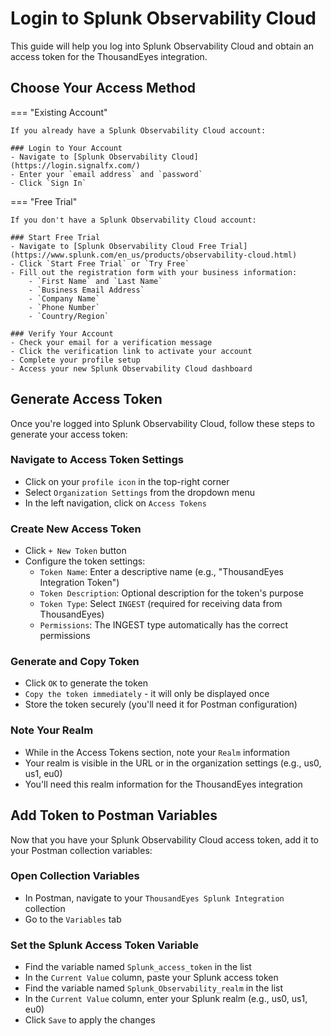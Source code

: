 # Login to Splunk Observability Cloud

This guide will help you log into Splunk Observability Cloud and obtain an access token for the ThousandEyes integration.

## Choose Your Access Method

=== "Existing Account"

    If you already have a Splunk Observability Cloud account:
    
    ### Login to Your Account
    - Navigate to [Splunk Observability Cloud](https://login.signalfx.com/)
    - Enter your `email address` and `password`
    - Click `Sign In`

=== "Free Trial"

    If you don't have a Splunk Observability Cloud account:
    
    ### Start Free Trial
    - Navigate to [Splunk Observability Cloud Free Trial](https://www.splunk.com/en_us/products/observability-cloud.html)
    - Click `Start Free Trial` or `Try Free`
    - Fill out the registration form with your business information:
        - `First Name` and `Last Name`
        - `Business Email Address`
        - `Company Name`
        - `Phone Number`
        - `Country/Region`
    
    ### Verify Your Account
    - Check your email for a verification message
    - Click the verification link to activate your account
    - Complete your profile setup
    - Access your new Splunk Observability Cloud dashboard

## Generate Access Token

Once you're logged into Splunk Observability Cloud, follow these steps to generate your access token:

### Navigate to Access Token Settings
- Click on your `profile icon` in the top-right corner
- Select `Organization Settings` from the dropdown menu
- In the left navigation, click on `Access Tokens`

### Create New Access Token
- Click `+ New Token` button
- Configure the token settings:
    - `Token Name`: Enter a descriptive name (e.g., "ThousandEyes Integration Token")
    - `Token Description`: Optional description for the token's purpose
    - `Token Type`: Select `INGEST` (required for receiving data from ThousandEyes)
    - `Permissions`: The INGEST type automatically has the correct permissions

### Generate and Copy Token
- Click `OK` to generate the token
- `Copy the token immediately` - it will only be displayed once
- Store the token securely (you'll need it for Postman configuration)

### Note Your Realm
- While in the Access Tokens section, note your `Realm` information
- Your realm is visible in the URL or in the organization settings (e.g., us0, us1, eu0)
- You'll need this realm information for the ThousandEyes integration

## Add Token to Postman Variables

Now that you have your Splunk Observability Cloud access token, add it to your Postman collection variables:

### Open Collection Variables
- In Postman, navigate to your `ThousandEyes Splunk Integration` collection
- Go to the `Variables` tab

### Set the Splunk Access Token Variable
- Find the variable named `Splunk_access_token` in the list
- In the `Current Value` column, paste your Splunk access token
- Find the variable named `Splunk_Observability_realm` in the list
- In the `Current Value` column, enter your Splunk realm (e.g., us0, us1, eu0)
- Click `Save` to apply the changes
